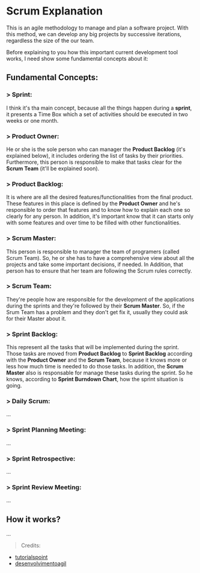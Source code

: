 # Scrum Explanation

This is an agile methodology to manage and plan a software project. With this method, we can develop any big projects by successive iterations, regardless the size of the our team.

Before explaining to you how this important current development tool works, I need show some fundamental concepts about it:

## Fundamental Concepts:

### > Sprint:

I think it's tha main concept, because all the things happen during a **sprint**, it presents a Time Box which a set of activities should be executed in two weeks or one month.

### > Product Owner:

He or she is the sole person who can manager the **Product Backlog** (it's explained below), it includes ordering the list of tasks by their priorities. Furthermore, this person is responsible to make that tasks clear for the **Scrum Team** (it'll be explained soon).

### > Product Backlog:

It is where are all the desired features/functionalities from the final product. These features in this place is defined by the **Product Owner** and he's responsible to order that features and to know how to explain each one so clearly for any person. In addition, it's important know that it can starts only with some features and over time to be filled with other functionalities.

### > Scrum Master:

This person is responsible to manager the team of programers (called Scrum Team). So, he or she has to have a comprehensive view about all the projects and take some important decisions, if needed. In Addition, that person has to ensure that her team are following the Scrum rules correctly.

### > Scrum Team:

They're people how are responsible for the development of the applications during the sprints and they're followed by their **Scrum Master**. So, if the Srum Team has a problem and they don't get fix it, usually they could ask for their Master about it. 

### > Sprint Backlog:

This represent all the tasks that will be implemented during the sprint. Those tasks are moved from **Product Backlog** to **Sprint Backlog** according with the **Product Owner** and the **Scrum Team**, because it knows more or less how much time is needed to do those tasks. In addition, the **Scrum Master** also is responsable for manage these tasks during the sprint. So he knows, according to **Sprint Burndown Chart**, how the sprint situation is going. 

### > Daily Scrum:

...

### > Sprint Planning Meeting:

...

### > Sprint Retrospective:

...

### > Sprint Review Meeting:

...

## How it works?

...


> Credits: 
* [tutorialspoint](https://www.tutorialspoint.com/scrum/)
* [desenvolvimentoagil](https://www.desenvolvimentoagil.com.br/scrum/product_owner)
